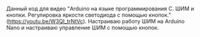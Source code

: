 Данный код для видео "Arduino на языке программирования C. ШИМ и кнопки. Регулировка яркости светодиода с помощью кнопок." (https://youtu.be/W3QI_trNtVc).
Настраиваю работу ШИМ на Arduino Nano и настраиваю управление ШИМ с помощью кнопок.
